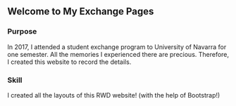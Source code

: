 ## Welcome to My Exchange Pages

### Purpose
In 2017, I attended a student exchange program to University of Navarra for one semester.
All the memories I experienced there are precious. Therefore, I created this website to record the details.

### Skill
I created all the layouts of this RWD website! (with the help of Bootstrap!)
